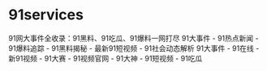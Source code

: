 # 91services
91网大事件全收录：91黑料、91吃瓜、91爆料一网打尽 91大事件 - 91热点新闻 - 91爆料追踪 - 91黑料揭秘 - 最新91短视频 - 91社会动态解析 91大事件 - 91在线 - 新91视频 - 91大赛 - 91视频官网 - 91大神 - 91短视频 - 91吃瓜
